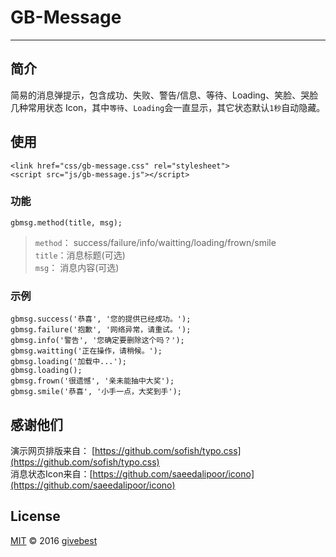 # GB-Message
----

## 简介

简易的消息弹提示，包含成功、失败、警告/信息、等待、Loading、笑脸、哭脸几种常用状态 Icon，其中`等待`、`Loading`会一直显示，其它状态默认`1秒`自动隐藏。   
  

## 使用


	<link href="css/gb-message.css" rel="stylesheet">     
	<script src="js/gb-message.js"></script> 


### 功能

	gbmsg.method(title, msg);   

> `method`： success/failure/info/waitting/loading/frown/smile    
> `title`：消息标题(可选)    
> `msg`： 消息内容(可选)


### 示例

	gbmsg.success('恭喜', '您的提供已经成功。');
	gbmsg.failure('抱歉', '网络异常，请重试。');
	gbmsg.info('警告', '您确定要删除这个吗？');
	gbmsg.waitting('正在操作，请稍候。');
	gbmsg.loading('加载中...');
	gbmsg.loading();
	gbmsg.frown('很遗憾', '亲未能抽中大奖');
	gbmsg.smile('恭喜', '小手一点，大奖到手');






## 感谢他们

演示网页排版来自： [https://github.com/sofish/typo.css](https://github.com/sofish/typo.css)       
消息状态Icon来自：[https://github.com/saeedalipoor/icono](https://github.com/saeedalipoor/icono)



## License

[MIT](./LICENSE) © 2016 [givebest](https://github.com/givebest)

 

